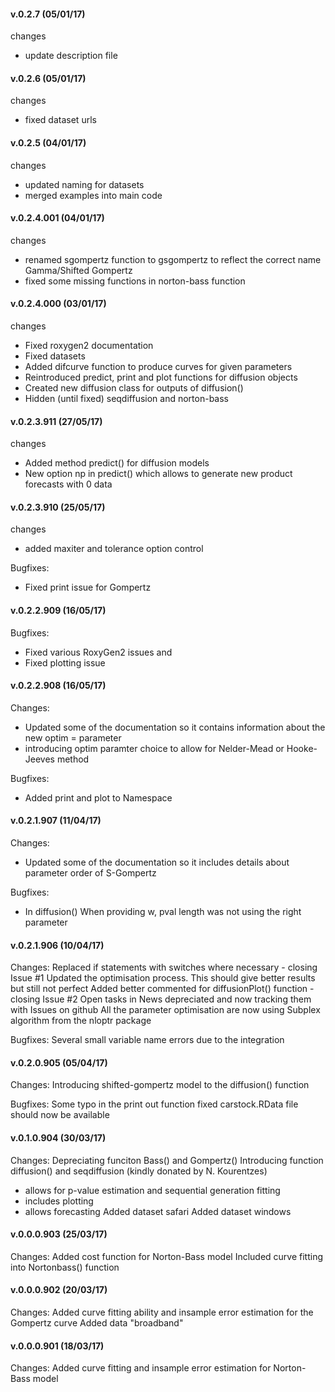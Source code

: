 #### v.0.2.7 (05/01/17) ####

changes
- update description file

#### v.0.2.6 (05/01/17) ####

changes
- fixed dataset urls

#### v.0.2.5 (04/01/17) ####

changes
- updated naming for datasets
- merged examples into main code

#### v.0.2.4.001 (04/01/17) ####

changes
- renamed sgompertz function to gsgompertz to reflect the correct name Gamma/Shifted Gompertz
- fixed some missing functions in norton-bass function

#### v.0.2.4.000 (03/01/17) ####

changes
- Fixed roxygen2 documentation
- Fixed datasets
- Added difcurve function to produce curves for given parameters
- Reintroduced predict, print and plot functions for diffusion objects
- Created new diffusion class for outputs of diffusion()
- Hidden (until fixed) seqdiffusion and norton-bass

#### v.0.2.3.911 (27/05/17) ####

changes
- Added method predict() for diffusion models
- New option np in predict() which allows to generate new product forecasts with 0 data

#### v.0.2.3.910 (25/05/17) ####

changes
- added maxiter and tolerance option control

Bugfixes:
- Fixed print issue for Gompertz


#### v.0.2.2.909 (16/05/17) ####

Bugfixes:
- Fixed various RoxyGen2 issues and
- Fixed plotting issue


#### v.0.2.2.908 (16/05/17) ####

Changes:
- Updated some of the documentation so it contains information about the new optim = parameter
- introducing optim paramter choice to allow for Nelder-Mead or Hooke-Jeeves method

Bugfixes:
- Added print and plot to Namespace

#### v.0.2.1.907 (11/04/17) ####

Changes:
- Updated some of the documentation so it includes details about parameter order of S-Gompertz

Bugfixes:
- In diffusion() When providing w, pval length was not using the right parameter

#### v.0.2.1.906 (10/04/17) ####

Changes:
Replaced if statements with switches where necessary - closing Issue #1
Updated the optimisation process. This should give better results but still not perfect
Added better commented for diffusionPlot() function - closing Issue #2
Open tasks in News depreciated and now tracking them with Issues on github
All the parameter optimisation are now using Subplex algorithm from the nloptr package

Bugfixes:
Several small variable name errors due to the integration

#### v.0.2.0.905 (05/04/17) ####
Changes:
Introducing shifted-gompertz model to the diffusion() function

Bugfixes:
Some typo in the print out function fixed
carstock.RData file should now be available

#### v.0.1.0.904 (30/03/17) ####
Changes:
Depreciating funciton Bass() and Gompertz()
Introducing function diffusion() and seqdiffusion (kindly donated by N. Kourentzes)
  - allows for p-value estimation and sequential generation fitting
  - includes plotting
  - allows forecasting
Added dataset safari
Added dataset windows

#### v.0.0.0.903 (25/03/17) ####
Changes:
Added cost function for Norton-Bass model
Included curve fitting into Nortonbass() function

#### v.0.0.0.902 (20/03/17) ####
Changes:
Added curve fitting ability and insample error estimation for the Gompertz curve
Added data "broadband"

#### v.0.0.0.901 (18/03/17) ####
Changes:
Added curve fitting and insample error estimation for Norton-Bass model